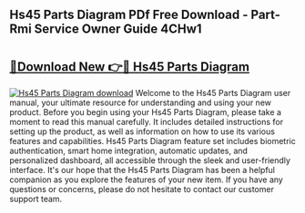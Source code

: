 ## Hs45 Parts Diagram PDf Free Download - Part-Rmi Service Owner Guide 4CHw1

# <h2><a href="http://dfnu4h.blite.top/?on=Hs45+Parts+Diagram">🔗Download New 👉🔴 Hs45 Parts Diagram</a></h2>

[![Hs45 Parts Diagram download](https://i.imgur.com/lujVjoI.png)](http://dfnu4h.blite.top/?on=Hs45+Parts+Diagram)
Welcome to the Hs45 Parts Diagram user manual, your ultimate resource for understanding and using your new product. Before you begin using your Hs45 Parts Diagram, please take a moment to read this manual carefully. It includes detailed instructions for setting up the product, as well as information on how to use its various features and capabilities. Hs45 Parts Diagram feature set includes biometric authentication, smart home integration, automatic updates, and personalized dashboard, all accessible through the sleek and user-friendly interface. It's our hope that the Hs45 Parts Diagram has been a helpful companion as you explore the features of your new item. If you have any questions or concerns, please do not hesitate to contact our customer support team.
